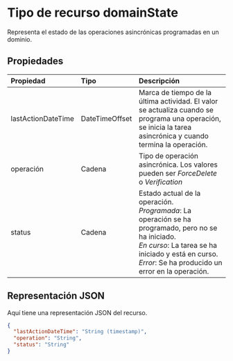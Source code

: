 <a id="domainstate-resource-type" class="xliff"></a>
# Tipo de recurso domainState

Representa el estado de las operaciones asincrónicas programadas en un dominio.

<a id="properties" class="xliff"></a>
## Propiedades

| Propiedad   | Tipo | Descripción |
|:---------------|:--------|:----------|
| lastActionDateTime | DateTimeOffset | Marca de tiempo de la última actividad. El valor se actualiza cuando se programa una operación, se inicia la tarea asincrónica y cuando termina la operación. |
| operación | Cadena | Tipo de operación asincrónica. Los valores pueden ser *ForceDelete* o *Verification* |
| status | Cadena | Estado actual de la operación. <br> *Programada*: La operación se ha programado, pero no se ha iniciado. <br> *En curso*: La tarea se ha iniciado y está en curso. <br> *Error*: Se ha producido un error en la operación. |

<a id="json-representation" class="xliff"></a>
## Representación JSON
Aquí tiene una representación JSON del recurso.

<!-- {
  "blockType": "resource",
  "optionalProperties": [

  ],
  "@odata.type": "microsoft.graph.domainState"
}-->

```json
{
  "lastActionDateTime": "String (timestamp)",
  "operation": "String",
  "status": "String"
}

```

<!-- uuid: 8fcb5dbc-d5aa-4681-8e31-b001d5168d79
2015-10-25 14:57:30 UTC -->
<!-- {
  "type": "#page.annotation",
  "description": "domainState resource",
  "keywords": "",
  "section": "documentation",
  "tocPath": ""
}-->